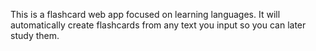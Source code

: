 This is a flashcard web app focused on learning languages. It will automatically create flashcards from any text you input so you can later study them.
